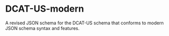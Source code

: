 # DCAT-US-modern
 A revised JSON schema for the DCAT-US schema that conforms to modern JSON schema syntax and features.
